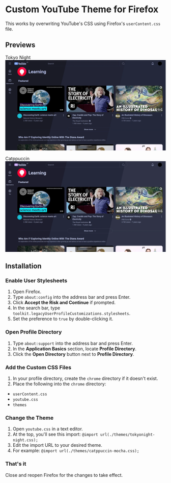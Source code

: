 # Custom YouTube Theme for Firefox

This works by overwriting YouTube's CSS using Firefox's `userContent.css` file.

## Previews

Tokyo Night
![Tokyo Night](./previews/tokyonight-preview.webp)

Catppuccin
![Catppuccin](./previews/catppuccin-preview.webp)

## Installation

### Enable User Stylesheets

1. Open Firefox.
2. Type `about:config` into the address bar and press Enter.
3. Click **Accept the Risk and Continue** if prompted.
4. In the search bar, type `toolkit.legacyUserProfileCustomizations.stylesheets`.
5. Set the preference to `true` by double-clicking it.

### Open Profile Directory

1. Type `about:support` into the address bar and press Enter.
2. In the **Application Basics** section, locate **Profile Directory**.
3. Click the **Open Directory** button next to **Profile Directory**.

### Add the Custom CSS Files

1. In your profile directory, create the `chrome` directory if it doesn't exist.
2. Place the following into the `chrome` directory:

* `userContent.css`
* `youtube.css`
* `themes`

### Change the Theme

1. Open `youtube.css` in a text editor.
2. At the top, you'll see this import: `@import url(./themes/tokyonight-night.css);`
3. Edit the import URL to your desired theme.
4. For example: `@import url(./themes/catppuccin-mocha.css);`

### That's it

Close and reopen Firefox for the changes to take effect.
